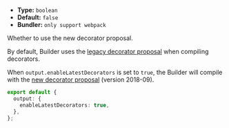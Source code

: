 - **Type:** `boolean`
- **Default:** `false`
- **Bundler:** `only support webpack`

Whether to use the new decorator proposal.

By default, Builder uses the [legacy decorator proposal](https://github.com/wycats/javascript-decorators/blob/e1bf8d41bfa2591d949dd3bbf013514c8904b913/README.md) when compiling decorators.

When `output.enableLatestDecorators` is set to `true`, the Builder will compile with the [new decorator proposal](https://github.com/tc39/proposal-decorators/tree/7fa580b40f2c19c561511ea2c978e307ae689a1b) (version 2018-09).

```ts
export default {
  output: {
    enableLatestDecorators: true,
  },
};
```
